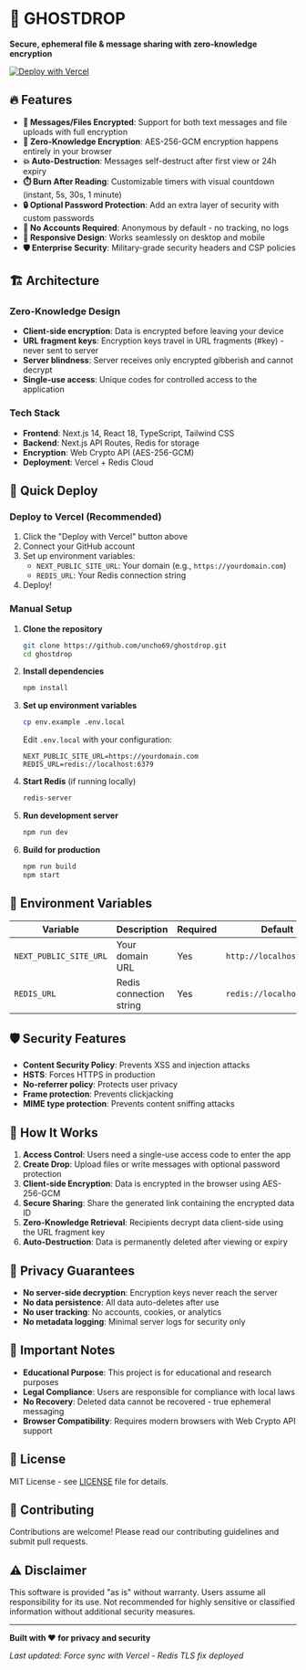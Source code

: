 # 👻 GHOSTDROP

**Secure, ephemeral file & message sharing with zero-knowledge encryption**

[![Deploy with Vercel](https://vercel.com/button)](https://vercel.com/new/clone?repository-url=https://github.com/uncho69/ghostdrop)

## 🔥 Features

- **📁 Messages/Files Encrypted**: Support for both text messages and file uploads with full encryption
- **🔐 Zero-Knowledge Encryption**: AES-256-GCM encryption happens entirely in your browser
- **💥 Auto-Destruction**: Messages self-destruct after first view or 24h expiry
- **⏱️ Burn After Reading**: Customizable timers with visual countdown (instant, 5s, 30s, 1 minute)
- **🔒 Optional Password Protection**: Add an extra layer of security with custom passwords
- **🚫 No Accounts Required**: Anonymous by default - no tracking, no logs
- **📱 Responsive Design**: Works seamlessly on desktop and mobile
- **🛡️ Enterprise Security**: Military-grade security headers and CSP policies

## 🏗️ Architecture

### Zero-Knowledge Design
- **Client-side encryption**: Data is encrypted before leaving your device
- **URL fragment keys**: Encryption keys travel in URL fragments (#key) - never sent to server
- **Server blindness**: Server receives only encrypted gibberish and cannot decrypt
- **Single-use access**: Unique codes for controlled access to the application

### Tech Stack
- **Frontend**: Next.js 14, React 18, TypeScript, Tailwind CSS
- **Backend**: Next.js API Routes, Redis for storage
- **Encryption**: Web Crypto API (AES-256-GCM)
- **Deployment**: Vercel + Redis Cloud

## 🚀 Quick Deploy

### Deploy to Vercel (Recommended)

1. Click the "Deploy with Vercel" button above
2. Connect your GitHub account
3. Set up environment variables:
   - `NEXT_PUBLIC_SITE_URL`: Your domain (e.g., `https://yourdomain.com`)
   - `REDIS_URL`: Your Redis connection string
4. Deploy!

### Manual Setup

1. **Clone the repository**
   ```bash
   git clone https://github.com/uncho69/ghostdrop.git
   cd ghostdrop
   ```

2. **Install dependencies**
   ```bash
   npm install
   ```

3. **Set up environment variables**
   ```bash
   cp env.example .env.local
   ```
   Edit `.env.local` with your configuration:
   ```env
   NEXT_PUBLIC_SITE_URL=https://yourdomain.com
   REDIS_URL=redis://localhost:6379
   ```

4. **Start Redis** (if running locally)
   ```bash
   redis-server
   ```

5. **Run development server**
   ```bash
   npm run dev
   ```

6. **Build for production**
   ```bash
   npm run build
   npm start
   ```

## 🔧 Environment Variables

| Variable | Description | Required | Default |
|----------|-------------|----------|---------|
| `NEXT_PUBLIC_SITE_URL` | Your domain URL | Yes | `http://localhost:3000` |
| `REDIS_URL` | Redis connection string | Yes | `redis://localhost:6379` |

## 🛡️ Security Features

- **Content Security Policy**: Prevents XSS and injection attacks
- **HSTS**: Forces HTTPS in production
- **No-referrer policy**: Protects user privacy
- **Frame protection**: Prevents clickjacking
- **MIME type protection**: Prevents content sniffing attacks

## 📖 How It Works

1. **Access Control**: Users need a single-use access code to enter the app
2. **Create Drop**: Upload files or write messages with optional password protection
3. **Client-side Encryption**: Data is encrypted in the browser using AES-256-GCM
4. **Secure Sharing**: Share the generated link containing the encrypted data ID
5. **Zero-Knowledge Retrieval**: Recipients decrypt data client-side using the URL fragment key
6. **Auto-Destruction**: Data is permanently deleted after viewing or expiry

## 🔐 Privacy Guarantees

- **No server-side decryption**: Encryption keys never reach the server
- **No data persistence**: All data auto-deletes after use
- **No user tracking**: No accounts, cookies, or analytics
- **No metadata logging**: Minimal server logs for security only

## 🚨 Important Notes

- **Educational Purpose**: This project is for educational and research purposes
- **Legal Compliance**: Users are responsible for compliance with local laws
- **No Recovery**: Deleted data cannot be recovered - true ephemeral messaging
- **Browser Compatibility**: Requires modern browsers with Web Crypto API support

## 📄 License

MIT License - see [LICENSE](LICENSE) file for details.

## 🤝 Contributing

Contributions are welcome! Please read our contributing guidelines and submit pull requests.

## ⚠️ Disclaimer

This software is provided "as is" without warranty. Users assume all responsibility for its use. Not recommended for highly sensitive or classified information without additional security measures.

---

**Built with ❤️ for privacy and security**

*Last updated: Force sync with Vercel - Redis TLS fix deployed* 